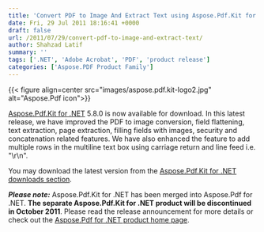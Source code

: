 ```yaml
---
title: 'Convert PDF to Image And Extract Text using Aspose.Pdf.Kit for .NET'
date: Fri, 29 Jul 2011 18:16:41 +0000
draft: false
url: /2011/07/29/convert-pdf-to-image-and-extract-text/
author: Shahzad Latif
summary: ''
tags: ['.NET', 'Adobe Acrobat', 'PDF', 'product release']
categories: ['Aspose.PDF Product Family']
---
```




{{< figure align=center src="images/aspose.pdf.kit-logo2.jpg" alt="Aspose.Pdf icon">}}


[Aspose.Pdf.Kit for .NET][1] 5.8.0 is now available for download. In this latest release, we have improved the PDF to image conversion, field flattening, text extraction, page extraction, filling fields with images, security and concatenation related features. We have also enhanced the feature to add multiple rows in the multiline text box using carriage return and line feed i.e. "\\r\\n".

You may download the latest version from the [Aspose.Pdf.Kit for .NET downloads section][2].

**_Please note:_** Aspose.Pdf.Kit for .NET has been merged into Aspose.Pdf for .NET. ****The separate Aspose.Pdf.Kit for .NET product will be discontinued in October 2011****. Please read the release announcement for more details or check out the [Aspose.Pdf for .NET product home page][3].




[1]: https://products.aspose.com/pdf/net
[2]: https://downloads.aspose.com/pdf/net
[3]: https://products.aspose.com/pdf/net




